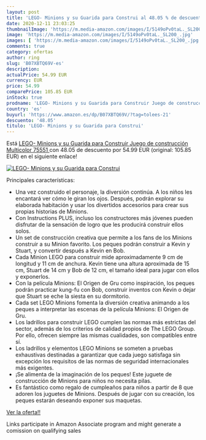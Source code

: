 ```yaml
---
layout: post
title: 'LEGO- Minions y su Guarida para Construi al 48.05 % de descuento'
date: 2020-12-11 23:03:25
thumbnailImage: 'https://m.media-amazon.com/images/I/5149oPv0taL._SL200_.jpg'
image: 'https://m.media-amazon.com/images/I/5149oPv0taL._SL200_.jpg'
images: [ 'https://m.media-amazon.com/images/I/5149oPv0taL._SL200_.jpg' ]
comments: true
category: ofertas
author: ring
slug: 'B07XBTQ69V-es'
description:
actualPrice: 54.99 EUR
currency: EUR
price: 54.99
comparePrice: 105.85 EUR
inStock: true
prodname: 'LEGO- Minions y su Guarida para Construir Juego de construcción  Multicolor  75551 '
country: 'es'
buyurl: 'https://www.amazon.es/dp/B07XBTQ69V/?tag=tolees-21'
descuento: '48.05'
titulo: 'LEGO- Minions y su Guarida para Construi'
---
```


Está [LEGO- Minions y su Guarida para Construir Juego de construcción  Multicolor  75551 ](https://www.amazon.es/dp/B07XBTQ69V/?tag=tolees-21) con 48.05 de descuento por 54.99 EUR (original: 105.85 EUR) en el siguiente enlace!

[![LEGO- Minions y su Guarida para Construi](https://m.media-amazon.com/images/I/5149oPv0taL._SL200_.jpg)](https://www.amazon.es/dp/B07XBTQ69V/?tag=tolees-21)

Principales características:

- Una vez construido el personaje, la diversión continúa. A los niños les encantará ver cómo le giran los ojos. Después, podrán explorar su elaborada habitación y usar los divertidos accesorios para crear sus propias historias de Minions.
- Con Instructions PLUS, incluso los constructores más jóvenes pueden disfrutar de la sensación de logro que les producirá construir ellos solos.
- Un set de construcción creativa que permite a los fans de los Minions construir a su Minion favorito. Los peques podrán construir a Kevin y Stuart, y convertir después a Kevin en Bob.
- Cada Minion LEGO para construir mide aproximadamente 9 cm de longitud y 11 cm de anchura. Kevin tiene una altura aproximada de 15 cm, Stuart de 14 cm y Bob de 12 cm, el tamaño ideal para jugar con ellos y exponerlos.
- Con la película Minions: El Origen de Gru como inspiración, los peques podrán practicar kung-fu con Bob, construir inventos con Kevin o dejar que Stuart se eche la siesta en su dormitorio.
- Cada set LEGO Minions fomenta la diversión creativa animando a los peques a interpretar las escenas de la película Minions: El Origen de Gru.
- Los ladrillos para construir LEGO cumplen las normas más estrictas del sector, además de los criterios de calidad propios de The LEGO Group. Por ello, ofrecen siempre las mismas cualidades, son compatibles entre sí.
- Los ladrillos y elementos LEGO Minions se someten a pruebas exhaustivas destinadas a garantizar que cada juego satisfaga sin excepción los requisitos de las normas de seguridad internacionales más exigentes.
- ¡Se alimenta de la imaginación de los peques! Este juguete de construcción de Minions para niños no necesita pilas.
- Es fantástico como regalo de cumpleaños para niños a partir de 8 que adoren los juguetes de Minions. Después de jugar con su creación, los peques estarán deseando exponer sus maquetas.

[Ver la oferta!!](https://www.amazon.es/dp/B07XBTQ69V/?tag=tolees-21)

Links participate in Amazon Associate program and might generate a comission on qualifying sales


